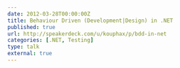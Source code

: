 ```yaml
---
date: 2012-03-28T00:00:00Z
title: Behaviour Driven (Development|Design) in .NET
published: true
url: http://speakerdeck.com/u/kouphax/p/bdd-in-net
categories: [.NET, Testing]
type: talk
external: true
---
```

